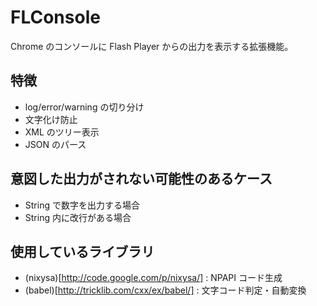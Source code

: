 # FLConsole

Chrome のコンソールに Flash Player からの出力を表示する拡張機能。

## 特徴
* log/error/warning の切り分け
* 文字化け防止
* XML のツリー表示
* JSON のパース

## 意図した出力がされない可能性のあるケース
* String で数字を出力する場合
* String 内に改行がある場合

## 使用しているライブラリ
* (nixysa)[http://code.google.com/p/nixysa/] : NPAPI コード生成
* (babel)[http://tricklib.com/cxx/ex/babel/] : 文字コード判定・自動変換
